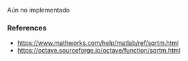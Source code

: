 Aún no implementado

### References

* https://www.mathworks.com/help/matlab/ref/sqrtm.html
* https://octave.sourceforge.io/octave/function/sqrtm.html
